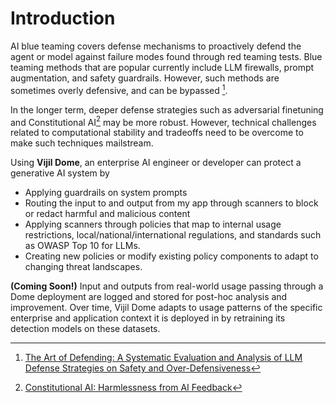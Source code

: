 # Introduction

<!-- ## Blue Teaming -->

AI blue teaming covers defense mechanisms to proactively defend the agent or model against failure modes found through red teaming tests. Blue teaming methods that are popular currently include LLM firewalls, prompt augmentation, and safety guardrails. However, such methods are sometimes overly defensive, and can be bypassed [^1].

In the longer term, deeper defense strategies such as adversarial finetuning and Constitutional AI[^2] may be more robust. However, technical challenges related to computational stability and tradeoffs need to be overcome to make such techniques mailstream.

Using **Vijil Dome**, an enterprise AI engineer or developer can protect a generative AI system by
- Applying guardrails on system prompts
- Routing the input to and output from my app through scanners to block or redact harmful and malicious content
- Applying scanners through policies that map to internal usage restrictions, local/national/international regulations, and standards such as OWASP Top 10 for LLMs.
- Creating new policies or modify existing policy components to adapt to changing threat landscapes.

**(Coming Soon!)** Input and outputs from real-world usage passing through a Dome deployment are logged and stored for post-hoc analysis and improvement. Over time, Vijil Dome adapts to usage patterns of the specific enterprise and application context it is deployed in by retraining its detection models on these datasets.



[^1]: [The Art of Defending: A Systematic Evaluation and Analysis of LLM Defense Strategies on Safety and Over-Defensiveness](https://arxiv.org/abs/2401.00287)
[^2]: [Constitutional AI: Harmlessness from AI Feedback](https://www.anthropic.com/index/constitutional-ai-harmlessness-from-ai-feedback)

